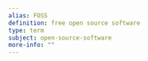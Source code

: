```yaml
---
alias: FOSS
definition: free open source software 
type: term
subject: open-source-software
more-info: ""
---
```

 